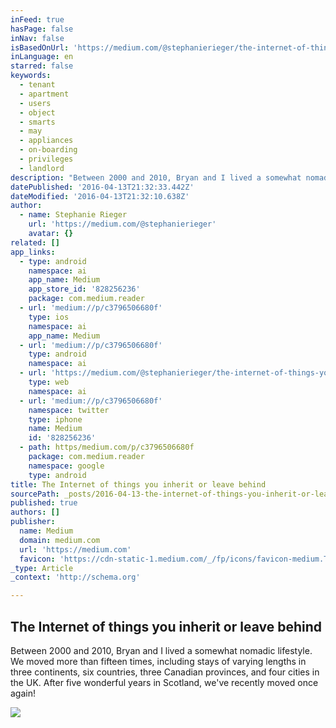 ```yaml
---
inFeed: true
hasPage: false
inNav: false
isBasedOnUrl: 'https://medium.com/@stephanierieger/the-internet-of-things-you-inherit-or-leave-behind-c3796506680f#.v85sr9oj5'
inLanguage: en
starred: false
keywords:
  - tenant
  - apartment
  - users
  - object
  - smarts
  - may
  - appliances
  - on-boarding
  - privileges
  - landlord
description: "Between 2000 and 2010, Bryan and I lived a somewhat nomadic lifestyle. We moved more than fifteen times, including stays of varying lengths in three continents, six countries, three Canadian provinces, and four cities in the UK. After five wonderful years in Scotland, we've recently moved once again!"
datePublished: '2016-04-13T21:32:33.442Z'
dateModified: '2016-04-13T21:32:10.638Z'
author:
  - name: Stephanie Rieger
    url: 'https://medium.com/@stephanierieger'
    avatar: {}
related: []
app_links:
  - type: android
    namespace: ai
    app_name: Medium
    app_store_id: '828256236'
    package: com.medium.reader
  - url: 'medium://p/c3796506680f'
    type: ios
    namespace: ai
    app_name: Medium
  - url: 'medium://p/c3796506680f'
    type: android
    namespace: ai
  - url: 'https://medium.com/@stephanierieger/the-internet-of-things-you-inherit-or-leave-behind-c3796506680f'
    type: web
    namespace: ai
  - url: 'medium://p/c3796506680f'
    namespace: twitter
    type: iphone
    name: Medium
    id: '828256236'
  - path: https/medium.com/p/c3796506680f
    package: com.medium.reader
    namespace: google
    type: android
title: The Internet of things you inherit or leave behind
sourcePath: _posts/2016-04-13-the-internet-of-things-you-inherit-or-leave-behind.md
published: true
authors: []
publisher:
  name: Medium
  domain: medium.com
  url: 'https://medium.com'
  favicon: 'https://cdn-static-1.medium.com/_/fp/icons/favicon-medium.TAS6uQ-Y7kcKgi0xjcYHXw.ico'
_type: Article
_context: 'http://schema.org'

---
```

<article style=""><h1>The Internet of things you inherit or leave behind</h1><p>Between 2000 and 2010, Bryan and I lived a somewhat nomadic lifestyle. We moved more than fifteen times, including stays of varying lengths in three continents, six countries, three Canadian provinces, and four cities in the UK. After five wonderful years in Scotland, we've recently moved once again!</p><img src="https://cdn-images-1.medium.com/max/800/1*w9mezyE8qoRb1hYZG7K4Hw.jpeg" /></article>
